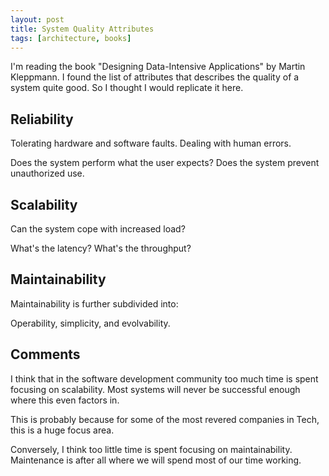 ```yaml
---
layout: post
title: System Quality Attributes
tags: [architecture, books]
---
```


I'm reading the book "Designing Data-Intensive Applications" 
by Martin Kleppmann.  I found the list of attributes that
describes the quality of a system quite good. So I thought
I would replicate it here.

## Reliability

Tolerating hardware and software faults. Dealing with human errors.

Does the system perform what the user expects? Does the system
prevent unauthorized use.

## Scalability

Can the system cope with increased load?

What's the latency? What's the throughput?

## Maintainability

Maintainability is further subdivided into:

Operability, simplicity, and evolvability.

## Comments

I think that in the software development community too much
time is spent focusing on scalability. Most systems
will never be successful enough where this even factors in.

This is probably because for some of the most
revered companies in Tech, this is a huge focus area.

Conversely, I think too little time is spent focusing
on maintainability. Maintenance is after all where we
will spend most of our time working.
